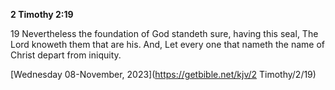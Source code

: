 **2 Timothy 2:19**

19 Nevertheless the foundation of God standeth sure, having this seal, The Lord knoweth them that are his. And, Let every one that nameth the name of Christ depart from iniquity.

[Wednesday 08-November, 2023](https://getbible.net/kjv/2 Timothy/2/19)
